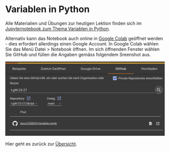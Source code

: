 # Variablen in Python

Alle Materialien und Übungen zur heutigen Lektion finden sich im
[Jupyternotebook zum Thema Variablen in
Python](02_variablen.ipynb).

Alternativ kann das Notebook auch online in
[Google Colab](https://colab.research.google.com/notebooks/intro.ipynb)
geöffnet werden - dies erfordert allerdings einen Google Account. In
Google Colab wählen Sie das Menü Datei > Notebook öffnen. Im sich
öffnenden Fenster wählen Sie GitHub und füllen die Angaben gemäss
folgendem Sreenshot aus.

![Google Colab](../images/colab_auswahl.png)

Hier geht es zurück zur [Übersicht](../index.md).